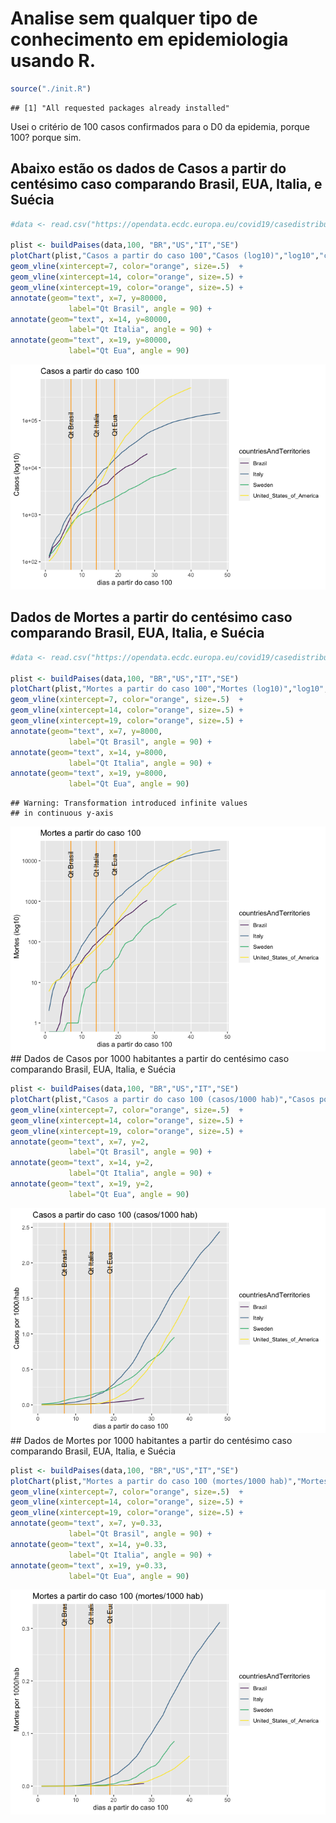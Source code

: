 # Analise sem qualquer tipo de conhecimento em epidemiologia usando R.

``` r
source("./init.R")
```

    ## [1] "All requested packages already installed"

Usei o critério de 100 casos confirmados para o D0 da epidemia, porque
100? porque sim.

Abaixo estão os dados de Casos a partir do centésimo caso comparando Brasil, EUA, Italia, e Suécia
--------------------------------------------------------------------------------------------------

``` r
#data <- read.csv("https://opendata.ecdc.europa.eu/covid19/casedistribution/csv", na.strings = "", fileEncoding = "UTF-8-BOM")

plist <- buildPaises(data,100, "BR","US","IT","SE")
plotChart(plist,"Casos a partir do caso 100","Casos (log10)","log10","cum_cases") +
geom_vline(xintercept=7, color="orange", size=.5)  +
geom_vline(xintercept=14, color="orange", size=.5) +
geom_vline(xintercept=19, color="orange", size=.5) +
annotate(geom="text", x=7, y=80000,
             label="Qt Brasil", angle = 90) +
annotate(geom="text", x=14, y=80000,
             label="Qt Italia", angle = 90) +
annotate(geom="text", x=19, y=80000,
             label="Qt Eua", angle = 90)
```

![](readme_files/figure-markdown_github/unnamed-chunk-1-1.png)

Dados de Mortes a partir do centésimo caso comparando Brasil, EUA, Italia, e Suécia
-----------------------------------------------------------------------------------

``` r
#data <- read.csv("https://opendata.ecdc.europa.eu/covid19/casedistribution/csv", na.strings = "", fileEncoding = "UTF-8-BOM")

plist <- buildPaises(data,100, "BR","US","IT","SE")
plotChart(plist,"Mortes a partir do caso 100","Mortes (log10)","log10","cum_deaths") +
geom_vline(xintercept=7, color="orange", size=.5)  +
geom_vline(xintercept=14, color="orange", size=.5) +
geom_vline(xintercept=19, color="orange", size=.5) +
annotate(geom="text", x=7, y=8000,
             label="Qt Brasil", angle = 90) +
annotate(geom="text", x=14, y=8000,
             label="Qt Italia", angle = 90) +
annotate(geom="text", x=19, y=8000,
             label="Qt Eua", angle = 90)
```

    ## Warning: Transformation introduced infinite values
    ## in continuous y-axis

![](readme_files/figure-markdown_github/unnamed-chunk-2-1.png) \#\#
Dados de Casos por 1000 habitantes a partir do centésimo caso comparando
Brasil, EUA, Italia, e Suécia

``` r
plist <- buildPaises(data,100, "BR","US","IT","SE")
plotChart(plist,"Casos a partir do caso 100 (casos/1000 hab)","Casos por 1000/hab","identity","cum_cases_1000") +
geom_vline(xintercept=7, color="orange", size=.5)  +
geom_vline(xintercept=14, color="orange", size=.5) +
geom_vline(xintercept=19, color="orange", size=.5) +
annotate(geom="text", x=7, y=2,
             label="Qt Brasil", angle = 90) +
annotate(geom="text", x=14, y=2,
             label="Qt Italia", angle = 90) +
annotate(geom="text", x=19, y=2,
             label="Qt Eua", angle = 90)
```

![](readme_files/figure-markdown_github/unnamed-chunk-3-1.png) \#\#
Dados de Mortes por 1000 habitantes a partir do centésimo caso
comparando Brasil, EUA, Italia, e Suécia

``` r
plist <- buildPaises(data,100, "BR","US","IT","SE")
plotChart(plist,"Mortes a partir do caso 100 (mortes/1000 hab)","Mortes por 1000/hab","identity","cum_deaths_1000") +
geom_vline(xintercept=7, color="orange", size=.5)  +
geom_vline(xintercept=14, color="orange", size=.5) +
geom_vline(xintercept=19, color="orange", size=.5) +
annotate(geom="text", x=7, y=0.33,
             label="Qt Brasil", angle = 90) +
annotate(geom="text", x=14, y=0.33,
             label="Qt Italia", angle = 90) +
annotate(geom="text", x=19, y=0.33,
             label="Qt Eua", angle = 90)
```

![](readme_files/figure-markdown_github/unnamed-chunk-4-1.png)
